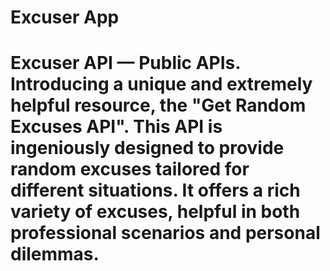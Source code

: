 # Excuser App


# Excuser API — Public APIs. Introducing a unique and extremely helpful resource, the "Get Random Excuses API". This API is ingeniously designed to provide random excuses tailored for different situations. It offers a rich variety of excuses, helpful in both professional scenarios and personal dilemmas.